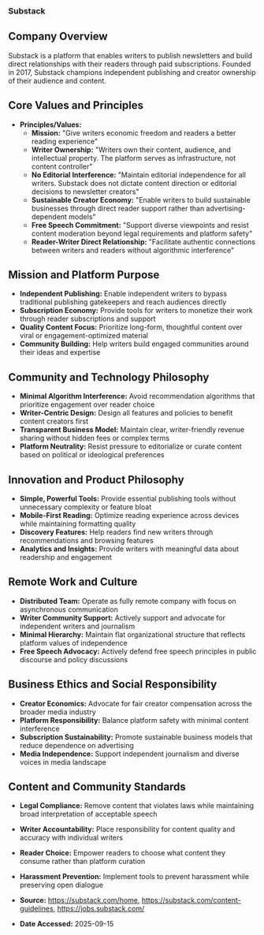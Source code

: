 ### Substack

## Company Overview
Substack is a platform that enables writers to publish newsletters and build direct relationships with their readers through paid subscriptions. Founded in 2017, Substack champions independent publishing and creator ownership of their audience and content.

## Core Values and Principles

- **Principles/Values:**
  - **Mission:** "Give writers economic freedom and readers a better reading experience"
  - **Writer Ownership:** "Writers own their content, audience, and intellectual property. The platform serves as infrastructure, not content controller"
  - **No Editorial Interference:** "Maintain editorial independence for all writers. Substack does not dictate content direction or editorial decisions to newsletter creators"
  - **Sustainable Creator Economy:** "Enable writers to build sustainable businesses through direct reader support rather than advertising-dependent models"
  - **Free Speech Commitment:** "Support diverse viewpoints and resist content moderation beyond legal requirements and platform safety"
  - **Reader-Writer Direct Relationship:** "Facilitate authentic connections between writers and readers without algorithmic interference"

## Mission and Platform Purpose

- **Independent Publishing:** Enable independent writers to bypass traditional publishing gatekeepers and reach audiences directly
- **Subscription Economy:** Provide tools for writers to monetize their work through reader subscriptions and support
- **Quality Content Focus:** Prioritize long-form, thoughtful content over viral or engagement-optimized material
- **Community Building:** Help writers build engaged communities around their ideas and expertise

## Community and Technology Philosophy

- **Minimal Algorithm Interference:** Avoid recommendation algorithms that prioritize engagement over reader choice
- **Writer-Centric Design:** Design all features and policies to benefit content creators first
- **Transparent Business Model:** Maintain clear, writer-friendly revenue sharing without hidden fees or complex terms
- **Platform Neutrality:** Resist pressure to editorialize or curate content based on political or ideological preferences

## Innovation and Product Philosophy

- **Simple, Powerful Tools:** Provide essential publishing tools without unnecessary complexity or feature bloat
- **Mobile-First Reading:** Optimize reading experience across devices while maintaining formatting quality
- **Discovery Features:** Help readers find new writers through recommendations and browsing features
- **Analytics and Insights:** Provide writers with meaningful data about readership and engagement

## Remote Work and Culture

- **Distributed Team:** Operate as fully remote company with focus on asynchronous communication
- **Writer Community Support:** Actively support and advocate for independent writers and journalism
- **Minimal Hierarchy:** Maintain flat organizational structure that reflects platform values of independence
- **Free Speech Advocacy:** Actively defend free speech principles in public discourse and policy discussions

## Business Ethics and Social Responsibility

- **Creator Economics:** Advocate for fair creator compensation across the broader media industry
- **Platform Responsibility:** Balance platform safety with minimal content interference
- **Subscription Sustainability:** Promote sustainable business models that reduce dependence on advertising
- **Media Independence:** Support independent journalism and diverse voices in media landscape

## Content and Community Standards

- **Legal Compliance:** Remove content that violates laws while maintaining broad interpretation of acceptable speech
- **Writer Accountability:** Place responsibility for content quality and accuracy with individual writers
- **Reader Choice:** Empower readers to choose what content they consume rather than platform curation
- **Harassment Prevention:** Implement tools to prevent harassment while preserving open dialogue

- **Source:** https://substack.com/home, https://substack.com/content-guidelines, https://jobs.substack.com/
- **Date Accessed:** 2025-09-15